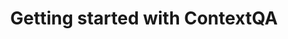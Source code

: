 ---
title: Getting started with ContextQA
intro: 'You can set up a basic {% data variables.product.prodname_pages %} site for yourself, your organization, or your project.'
redirect_from:
  - /categories/github-pages-basics
  - /articles/additional-customizations-for-github-pages
  - /articles/getting-started-with-github-pages
  - /github/working-with-github-pages/getting-started-with-github-pages
product: '{% data reusables.gated-features.pages %}'
versions:
  fpt: '*'
  ghes: '*'
  ghae: '*'
  ghec: '*'
topics:
  - Pages
children:
  - /about-github-pages
  - /creating-a-github-pages-site
  - /configuring-a-publishing-source-for-your-github-pages-site
  - /changing-the-visibility-of-your-github-pages-site
  - /creating-a-custom-404-page-for-your-github-pages-site
  - /securing-your-github-pages-site-with-https
  - /using-submodules-with-github-pages
  - /unpublishing-a-github-pages-site
shortTitle: Get started
---